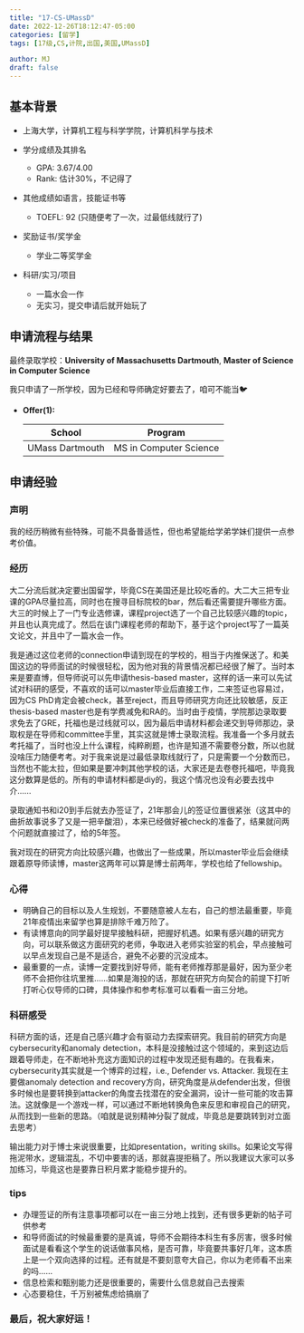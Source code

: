 ```yaml
---
title: "17-CS-UMassD"
date: 2022-12-26T18:12:47-05:00
categories: [留学]
tags: [17级,CS,计院,出国,美国,UMassD]

author: MJ
draft: false
---
```



## 基本背景 

- 上海大学，计算机工程与科学学院，计算机科学与技术

- 学分成绩及其排名
  - GPA: 3.67/4.00
  - Rank: 估计30%，不记得了

- 其他成绩如语言，技能证书等
  - TOEFL: 92 (只随便考了一次，过最低线就行了)

- 奖励证书/奖学金
  - 学业二等奖学金

- 科研/实习/项目
  - 一篇水会一作
  - 无实习，提交申请后就开始玩了

## 申请流程与结果

最终录取学校：**University of Massachusetts Dartmouth**, **Master of Science in Computer Science**

我只申请了一所学校，因为已经和导师确定好要去了，咱可不能当🐦

- **Offer(1):** 

  |School|Program|
  |------|-------|
  |UMass Dartmouth|MS in Computer Science|


## 申请经验

### 声明
我的经历稍微有些特殊，可能不具备普适性，但也希望能给学弟学妹们提供一点参考价值。

### 经历
大二分流后就决定要出国留学，毕竟CS在美国还是比较吃香的。大二大三把专业课的GPA尽量拉高，同时也在搜寻目标院校的bar，然后看还需要提升哪些方面。大三的时候上了一门专业选修课，课程project选了一个自己比较感兴趣的topic，并且也认真完成了。然后在该门课程老师的帮助下，基于这个project写了一篇英文论文，并且中了一篇水会一作。

我是通过这位老师的connection申请到现在的学校的，相当于内推保送了。和美国这边的导师面试的时候很轻松，因为他对我的背景情况都已经很了解了。当时本来是要直博，但导师说可以先申请thesis-based master，这样的话一来可以先试试对科研的感受，不喜欢的话可以master毕业后直接工作，二来签证也容易过，因为CS PhD肯定会被check，甚至reject，而且导师研究方向还比较敏感，反正thesis-based master也是有学费减免和RA的。当时由于疫情，学院那边录取要求免去了GRE，托福也是过线就可以，因为最后申请材料都会递交到导师那边，录取权是在导师和committee手里，其实这就是博士录取流程。我准备一个多月就去考托福了，当时也没上什么课程，纯粹刷题，也许是知道不需要卷分数，所以也就没啥压力随便考考。对于我来说是过最低录取线就行了，只是需要一个分数而已，当然也不能太拉，但如果是要冲刺其他学校的话，大家还是去卷卷托福吧，毕竟我这分数算是低的。所有的申请材料都是diy的，我这个情况也没有必要去找中介......

录取通知书和i20到手后就去办签证了，21年那会儿的签证位置很紧张（这其中的曲折故事说多了又是一把辛酸泪），本来已经做好被check的准备了，结果就问两个问题就直接过了，给的5年签。

我对现在的研究方向比较感兴趣，也做出了一些成果，所以master毕业后会继续跟着原导师读博，master这两年可以算是博士前两年，学校也给了fellowship。

### 心得
- 明确自己的目标以及人生规划，不要随意被人左右，自己的想法最重要，毕竟21年疫情出来留学也算是排除千难万险了。
- 有读博意向的同学最好提早接触科研，把握好机遇。如果有感兴趣的研究方向，可以联系做这方面研究的老师，争取进入老师实验室的机会，早点接触可以早点发现自己是不是适合，避免不必要的沉没成本。
- 最重要的一点，读博一定要找到好导师，能有老师推荐那是最好，因为至少老师不会把你往坑里推......如果是海投的话，那就在研究方向契合的前提下打听打听心仪导师的口碑，具体操作和参考标准可以看看一亩三分地。

### 科研感受
科研方面的话，还是自己感兴趣才会有驱动力去探索研究。我目前的研究方向是cybersecurity和anomaly detection，本科是没接触过这个领域的，来到这边后跟着导师走，在不断地补充这方面知识的过程中发现还挺有趣的。在我看来，cybersecurity其实就是一个博弈的过程，i.e., Defender vs. Attacker. 我现在主要做anomaly detection and recovery方向，研究角度是从defender出发，但很多时候也是要转换到attacker的角度去找潜在的安全漏洞，设计一些可能的攻击算法。这就像是一个游戏一样，可以通过不断地转换角色来反思和审视自己的研究，从而找到一些新的思路。（咱就是说别精神分裂了就成，毕竟总是要跳转到对立面去思考）

输出能力对于博士来说很重要，比如presentation，writing skills。如果论文写得拖泥带水，逻辑混乱，不切中要害的话，那就喜提拒稿了。所以我建议大家可以多加练习，毕竟这也是要靠日积月累才能稳步提升的。


### tips
- 办理签证的所有注意事项都可以在一亩三分地上找到，还有很多更新的帖子可供参考
- 和导师面试的时候最重要的是真诚，导师不会期待本科生有多厉害，很多时候面试是看看这个学生的说话做事风格，是否可靠，毕竟要共事好几年，这本质上是一个双向选择的过程。还有就是不要刻意夸大自己，你以为老师看不出来的吗......
- 信息检索和甄别能力还是很重要的，需要什么信息就自己去搜索
- 心态要稳住，千万别被焦虑给搞崩了



### 最后，祝大家好运！





